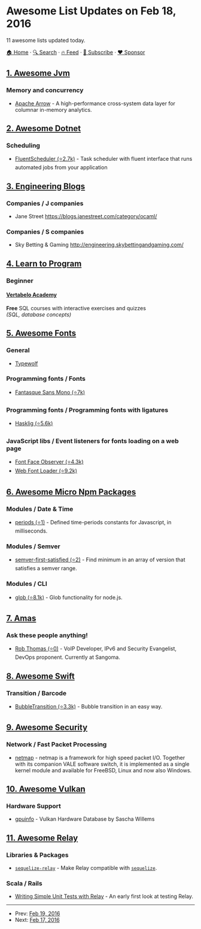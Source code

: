 # Awesome List Updates on Feb 18, 2016

11 awesome lists updated today.

[🏠 Home](/README.md) · [🔍 Search](https://www.trackawesomelist.com/search/) · [🔥 Feed](https://www.trackawesomelist.com/rss.xml) · [📮 Subscribe](https://trackawesomelist.us17.list-manage.com/subscribe?u=d2f0117aa829c83a63ec63c2f&id=36a103854c) · [❤️  Sponsor](https://github.com/sponsors/theowenyoung)



## [1. Awesome Jvm](/content/deephacks/awesome-jvm/README.md)

### Memory and concurrency

*   [Apache Arrow](http://arrow.apache.org/) - A high-performance cross-system data layer for columnar in-memory analytics.

## [2. Awesome Dotnet](/content/quozd/awesome-dotnet/README.md)

### Scheduling

*   [FluentScheduler (⭐2.7k)](https://github.com/fluentscheduler/FluentScheduler) - Task scheduler with fluent interface that runs automated jobs from your application

## [3. Engineering Blogs](/content/kilimchoi/engineering-blogs/README.md)

### Companies / J companies

*   Jane Street <https://blogs.janestreet.com/category/ocaml/>

### Companies / S companies

*   Sky Betting & Gaming <http://engineering.skybettingandgaming.com/>

## [4. Learn to Program](/content/karlhorky/learn-to-program/README.md)

### Beginner

#### [Vertabelo Academy](https://academy.vertabelo.com/)

**Free** SQL courses with interactive exercises and quizzes\
*(SQL, database concepts)*

## [5. Awesome Fonts](/content/brabadu/awesome-fonts/README.md)

### General

*   [Typewolf](https://www.typewolf.com/)

### Programming fonts / Fonts

*   [Fantasque Sans Mono (⭐7k)](https://github.com/belluzj/fantasque-sans)

### Programming fonts / Programming fonts with ligatures

*   [Hasklig (⭐5.6k)](https://github.com/i-tu/Hasklig)

### JavaScript libs / Event listeners for fonts loading on a web page

*   [Font Face Observer (⭐4.3k)](https://github.com/bramstein/fontfaceobserver)
*   [Web Font Loader (⭐9.2k)](https://github.com/typekit/webfontloader)

## [6. Awesome Micro Npm Packages](/content/parro-it/awesome-micro-npm-packages/README.md)

### Modules / Date & Time

*   [periods (⭐1)](https://github.com/timruffles/periods) - Defined time-periods constants for Javascript, in milliseconds.

### Modules / Semver

*   [semver-first-satisfied (⭐2)](https://github.com/parro-it/semver-first-satisfied) - Find minimum in an array of version that satisfies a semver range.

### Modules / CLI

*   [glob (⭐8.1k)](https://github.com/isaacs/node-glob) - Glob functionality for node.js.

## [7. Amas](/content/sindresorhus/amas/README.md)

### Ask these people anything!

*   [Rob Thomas (⭐0)](https://github.com/xrobau/ama) - VoIP Developer, IPv6 and Security Evangelist, DevOps proponent. Currently at Sangoma.

## [8. Awesome Swift](/content/matteocrippa/awesome-swift/README.md)

### Transition / Barcode

*   [BubbleTransition (⭐3.3k)](https://github.com/andreamazz/BubbleTransition) - Bubble transition in an easy way.

## [9. Awesome Security](/content/sbilly/awesome-security/README.md)

### Network / Fast Packet Processing

*   [netmap](http://info.iet.unipi.it/~luigi/netmap/) - netmap is a framework for high speed packet I/O. Together with its companion VALE software switch, it is implemented as a single kernel module and available for FreeBSD, Linux and now also Windows.

## [10. Awesome Vulkan](/content/vinjn/awesome-vulkan/README.md)

### Hardware Support

*   [gpuinfo](http://vulkan.gpuinfo.org/) - Vulkan Hardware Database by Sascha Willems

## [11. Awesome Relay](/content/expede/awesome-relay/README.md)

### Libraries & Packages

*   [`sequelize-relay`](https://github.com/MattMcFarland/sequelize-relay) - Make Relay compatible with [`sequelize`](https://github.com/sequelize/sequelize).

### Scala / Rails

*   [Writing Simple Unit Tests with Relay](https://medium.com/@mikaelberg/writing-simple-unit-tests-with-relay-707f19e90129) - An early first look at testing Relay.

---

- Prev: [Feb 19, 2016](/content/2016/02/19/README.md)
- Next: [Feb 17, 2016](/content/2016/02/17/README.md)